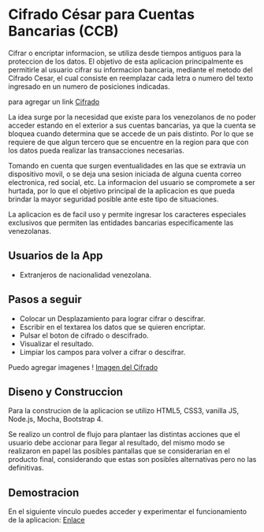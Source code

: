 # Cifrado César para Cuentas Bancarias (CCB)

Cifrar o encriptar informacion, se utiliza desde tiempos antiguos para la proteccion de los datos. El objetivo de esta aplicacion principalmente es permitirle al usuario cifrar su informacion bancaria, mediante el metodo del Cifrado Cesar, el cual consiste en reemplazar cada letra o numero del texto ingresado en un numero de posiciones indicadas.

para agregar un link [Cifrado](https://google.com)

La idea surge por la necesidad que existe para los venezolanos de no poder acceder estando en el exterior a sus cuentas bancarias, ya que la cuenta se bloquea cuando determina que se accede de un pais distinto. Por lo que se requiere de que algun tercero que se encuentre en la region para que con los datos pueda realizar las transacciones necesarias.

Tomando en cuenta que surgen eventualidades en las que se extravia un dispositivo movil, o se deja una sesion iniciada de alguna cuenta correo electronica, red social, etc. La informacion del usuario se compromete a ser hurtada, por lo que el objetivo principal de la aplicacion es que pueda brindar la mayor seguridad posible ante este tipo de situaciones.

La aplicacion es de facil uso y permite ingresar los caracteres especiales exclusivos que permiten las entidades bancarias especificamente las venezolanas. 

## Usuarios de la App
* Extranjeros de nacionalidad venezolana.

## Pasos a seguir 

* Colocar un Desplazamiento para lograr cifrar o descifrar.
* Escribir en el textarea los datos que se quieren encriptar.
* Pulsar el boton de cifrado o descifrado.
* Visualizar el resultado.
* Limpiar los campos para volver a cifrar o descifrar.



Puedo agregar imagenes  ! [Imagen del Cifrado](src/images/logo.jpg)

## Diseno y Construccion

Para la construcion de la aplicacion se utilizo HTML5, CSS3, vanilla JS, Node.js, Mocha, Bootstrap 4.

Se realizo un control de flujo para plantaer las distintas acciones que el usuario debe accionar para llegar al resultado, del mismo modo se realizaron en papel las posibles pantallas que se considerarian en el producto final, considerando que estas son posibles alternativas pero no las definitivas.

## Demostracion

En el siguiente vinculo puedes acceder y experimentar el funcionamiento de la aplicacion: [Enlace](https://nohestmm.github.io/SCL009-Cipher/src/index.html)



